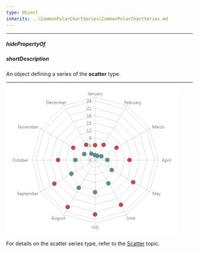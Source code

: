 ```yaml
---
type: Object
inherits: ..\CommonPolarChartSeries\CommonPolarChartSeries.md
---
```

---
##### hidePropertyOf

##### shortDescription
An object defining a series of the **scatter** type.

---
![PolarScatterSeriesType ChartJS](/images/ChartJS/PolarScatter_useSpiderWeb.png)

For details on the scatter series type, refer to the [Scatter](/concepts/05%20Widgets/PolarChart/20%20Series%20Types/Scatter.md '/Documentation/Guide/Widgets/PolarChart/Series_Types/#Scatter') topic.